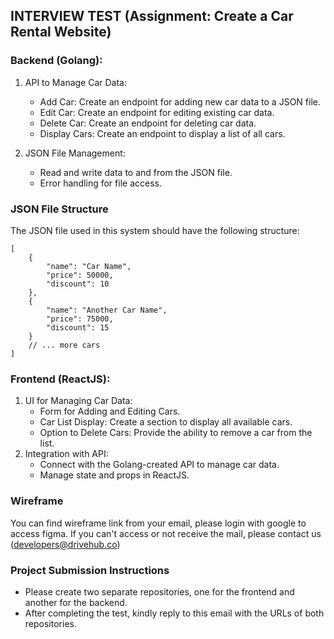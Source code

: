 ## INTERVIEW TEST (Assignment: Create a Car Rental Website)

### Backend (Golang):
1. API to Manage Car Data:
    - Add Car: Create an endpoint for adding new car data to a JSON file.
    - Edit Car: Create an endpoint for editing existing car data.
    - Delete Car: Create an endpoint for deleting car data.
    - Display Cars: Create an endpoint to display a list of all cars.

2. JSON File Management:
    - Read and write data to and from the JSON file.
    - Error handling for file access.

### JSON File Structure
The JSON file used in this system should have the following structure:
```
[
    {
        "name": "Car Name",
        "price": 50000,
        "discount": 10
    },
    {
        "name": "Another Car Name",
        "price": 75000,
        "discount": 15
    }
    // ... more cars
]
```

### Frontend (ReactJS):
1. UI for Managing Car Data:
    - Form for Adding and Editing Cars.
    - Car List Display: Create a section to display all available cars.
    - Option to Delete Cars: Provide the ability to remove a car from the list.
2. Integration with API:
    - Connect with the Golang-created API to manage car data.
    - Manage state and props in ReactJS.


### Wireframe
You can find wireframe link from your email, please login with google to access figma.
If you can't access or not receive the mail, please contact us (developers@drivehub.co)


### Project Submission Instructions
- Please create two separate repositories, one for the frontend and another for the backend.
- After completing the test, kindly reply to this email with the URLs of both repositories.

